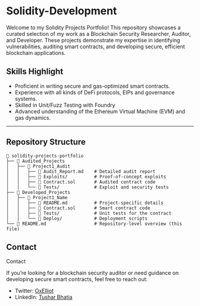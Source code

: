 # Solidity-Development
Welcome to my Solidity Projects Portfolio! This repository showcases a curated selection of my work as a Blockchain Security Researcher, Auditor, and Developer. These projects demonstrate my expertise in identifying vulnerabilities, auditing smart contracts, and developing secure, efficient blockchain applications.

## Skills Highlight
- Proficient in writing secure and gas-optimized smart contracts.
- Experience with all kinds of DeFi protocols, EIPs and governance systems.
- Skilled in Unit/Fuzz Testing with Foundry
- Advanced understanding of the Ethereum Virtual Machine (EVM) and gas dynamics.

---

## Repository Structure
```
📂 solidity-projects-portfolio
├── 📁 Audited_Projects
│   ├── 📁 Project1_Audit
│   │   ├── 📜 Audit_Report.md    # Detailed audit report
│   │   ├── 📜 Exploits/          # Proof-of-concept exploits
│   │   ├── 📜 Contract.sol       # Audited contract code
│   │   └── 📜 Tests/             # Exploit and security tests
├── 📁 Developed_Projects
│   ├── 📁 Project1_Name
│   │   ├── 📜 README.md          # Project-specific details
│   │   ├── 📜 Contract.sol       # Smart contract code
│   │   ├── 📜 Tests/             # Unit tests for the contract
│   │   └── 📜 Deploy/            # Deployment scripts
└── 📜 README.md                  # Repository-level overview (this file)
```

## Contact
Contact

If you’re looking for a blockchain security auditor or need guidance on developing secure smart contracts, feel free to reach out:

- Twitter: [OxElliot](https://x.com/elliot_1698)
- LinkedIn: [Tushar Bhatia](https://www.linkedin.com/in/tushar1695/)
